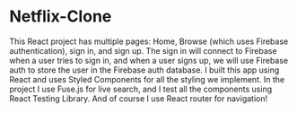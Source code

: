 # Netflix-Clone 
This React project has multiple pages: Home, Browse (which uses Firebase authentication), sign in, and sign up.
The sign in will connect to Firebase when a user tries to sign in, and when a user signs up, we will use Firebase
auth to store the user in the Firebase auth database. I built this app using React and uses Styled Components for
all the styling we implement. In the project I use Fuse.js for live search, and I test all the components using React Testing Library.
And of course I use React router for navigation!
